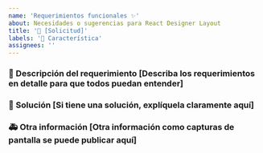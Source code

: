 ```yaml
---
name: 'Requerimientos funcionales ✨'
about: Necesidades o sugerencias para React Designer Layout
title: '👑 [Solicitud]'
labels: '👑 Característica'
assignees: ''
---
```


### 🥰 Descripción del requerimiento [Describa los requerimientos en detalle para que todos puedan entender]

### 🧐 Solución [Si tiene una solución, explíquela claramente aquí]

### 🚑 Otra información [Otra información como capturas de pantalla se puede publicar aquí]
